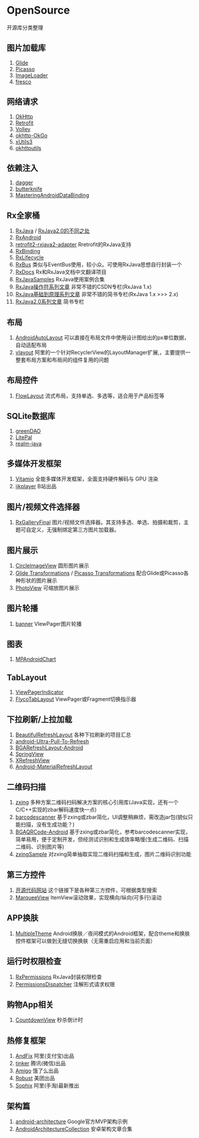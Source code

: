 # OpenSource
开源库分类整理

## 图片加载库
1. [Glide](https://github.com/bumptech/glide)  
2. [Picasso](https://github.com/square/picasso)  
3. [ImageLoader](https://github.com/nostra13/Android-Universal-Image-Loader)
4. [fresco](https://github.com/facebook/fresco)

## 网络请求
1. [OkHttp](https://github.com/square/okhttp)  
2. [Retrofit](https://github.com/square/retrofit)  
3. [Volley](https://github.com/google/volley)  
4. [okhttp-OkGo](https://github.com/jeasonlzy/okhttp-OkGo)  
5. [xUtils3](https://github.com/wyouflf/xUtils3)  
6. [okhttputils](https://github.com/hongyangAndroid/okhttputils)

## 依赖注入
1. [dagger](https://github.com/google/dagger)  
2. [butterknife](https://github.com/JakeWharton/butterknife)
3. [MasteringAndroidDataBinding](https://github.com/LyndonChin/MasteringAndroidDataBinding)

## Rx全家桶

1. [RxJava](https://github.com/ReactiveX/RxJava) / [RxJava2.0的不同之处](https://github.com/ReactiveX/RxJava/wiki/What%27s-different-in-2.0)
2. [RxAndroid](https://github.com/ReactiveX/RxAndroid)
3. [retrofit2-rxjava2-adapter](https://github.com/JakeWharton/retrofit2-rxjava2-adapter)  Rretrofit的RxJava支持
4. [RxBinding](https://github.com/JakeWharton/RxBinding)
5. [RxLifecycle](https://github.com/trello/RxLifecycle)
6. [RxBus](https://github.com/AndroidKnife/RxBus)  类似与EventBus使用，较小众。可使用RxJava思想自行封装一个
7. [RxDocs](https://github.com/mcxiaoke/RxDocs)  Rx和RxJava文档中文翻译项目
8. [RxJavaSamples](https://github.com/THEONE10211024/RxJavaSamples)  RxJava使用案例合集
9. [RxJava操作符系列文章](http://blog.csdn.net/johnny901114/article/details/51524470)  非常不错的CSDN专栏(RxJava 1.x)
10. [RxJava基础到原理系列文章](http://www.jianshu.com/p/6fd8640046f1)  非常不错的简书专栏(RxJava 1.x  >>> 2.x)
11. [RxJava2.0系列文章](http://www.jianshu.com/c/299d0a51fdd4) 简书专栏

## 布局

1. [AndroidAutoLayout](https://github.com/hongyangAndroid/AndroidAutoLayout)  可以直接在布局文件中使用设计图给出的px单位数据，自动适配布局
2. [vlayout](https://github.com/alibaba/vlayout)  阿里的一个针对RecyclerView的LayoutManager扩展,，主要提供一整套布局方案和布局间的组件复用的问题

## 布局控件

1. [FlowLayout](https://github.com/hongyangAndroid/FlowLayout)  流式布局，支持单选、多选等，适合用于产品标签等

## SQLite数据库

1. [greenDAO](https://github.com/greenrobot/greenDAO)  
2. [LitePal](https://github.com/LitePalFramework/LitePal)
3. [realm-java](https://github.com/realm/realm-java)

## 多媒体开发框架

1. [Vitamio](https://github.com/yixia/VitamioBundle) 全能多媒体开发框架，全面支持硬件解码与 GPU 渲染
2. [ijkplayer](https://github.com/Bilibili/ijkplayer) B站出品

## 图片/视频文件选择器

1. [RxGalleryFinal](https://github.com/FinalTeam/RxGalleryFinal) 图片/视频文件选择器。其支持多选、单选、拍摄和裁剪，主题可自定义，无强制绑定第三方图片加载器。

## 图片展示

1. [CircleImageView](https://github.com/hdodenhof/CircleImageView)  圆形图片展示
2. [Glide Transformations](https://github.com/wasabeef/glide-transformations) / [Picasso Transformations](https://github.com/wasabeef/picasso-transformations)  配合Glide或Picasso各种形状的图片展示
3. [PhotoView](https://github.com/chrisbanes/PhotoView)  可缩放图片展示

## 图片轮播

1. [banner](https://github.com/youth5201314/banner)  VIewPager图片轮播



## 图表

1. [MPAndroidChart](https://github.com/PhilJay/MPAndroidChart)

## TabLayout 

1. [ViewPagerIndicator](https://github.com/JakeWharton/ViewPagerIndicator)  
2. [FlycoTabLayout](https://github.com/H07000223/FlycoTabLayout/blob/master/README_CN.md)  ViewPager或Fragment切换指示器

## 下拉刷新/上拉加载

1. [BeautifulRefreshLayout](https://github.com/android-cjj/BeautifulRefreshLayout)  各种下拉刷新的项目汇总
2. [android-Ultra-Pull-To-Refresh](https://github.com/liaohuqiu/android-Ultra-Pull-To-Refresh)
3. [BGARefreshLayout-Android](https://github.com/bingoogolapple/BGARefreshLayout-Android)  
4. [SpringView](https://github.com/liaoinstan/SpringView)  
5. [XRefreshView](https://github.com/huxq17/XRefreshView)
6. [Android-MaterialRefreshLayout](https://github.com/android-cjj/Android-MaterialRefreshLayout)

## 二维码扫描

1. [zxing](https://github.com/zxing/zxing)  多种方案二维码扫码解决方案的核心引用库(Java实现，还有一个C/C++实现的zbar解码速度快一点)
2. [barcodescanner](https://github.com/dm77/barcodescanner)  基于zxing或zbar简化，UI调整稍麻烦，需改造jar包(貌似只能扫描，没有生成功能？)
3. [BGAQRCode-Android](https://github.com/bingoogolapple/BGAQRCode-Android)  基于zxing或zbar简化，参考barcodescanner实现，简单易用，便于定制开发，但经测试识别和生成效率略慢(生成二维码、扫描二维码、识别图片等)
4. [zxingSample](https://github.com/WuXiaolong/zxingSample) 对zxing简单抽取实现二维码扫描和生成，图片二维码识别功能

## 第三方控件

1. [开源代码网站](http://www.jcodecraeer.com/plus/list.php?tid=31) 这个链接下是各种第三方控件，可根据类型搜索
2. [MarqueeView](https://github.com/gongwen/MarqueeViewLibrary)  ItemView滚动效果，实现横向/纵向(可多行)滚动

## APP换肤

1. [MultipleTheme](https://github.com/dersoncheng/MultipleTheme)  Android换肤／夜间模式的Android框架，配合theme和换肤控件框架可以做到无缝切换换肤（无需重启应用和当前页面）

## 运行时权限检查

1. [RxPermissions](https://github.com/tbruyelle/RxPermissions) RxJava封装权限检查
2. [PermissionsDispatcher](https://github.com/hotchemi/PermissionsDispatcher) 注解形式请求权限

## 购物App相关

1. [CountdownView](https://github.com/iwgang/CountdownView)  秒杀倒计时

## 热修复框架

1. [AndFix](https://github.com/alibaba/AndFix) 阿里(支付宝)出品
2. [tinker](https://github.com/Tencent/tinker) 腾讯(微信)出品
3. [Amigo](https://github.com/eleme/Amigo/blob/master/README_zh.md#amigo) 饿了么出品
4. [Robust](https://github.com/Meituan-Dianping/Robust) 美团出品
5. [Sophix](https://www.aliyun.com/product/hotfix) 阿里(手淘)最新推出

## 架构篇

1. [android-architecture](https://github.com/googlesamples/android-architecture)  Google官方MVP架构示例
2. [AndroidArchitectureCollection](https://github.com/CameloeAnthony/AndroidArchitectureCollection)  安卓架构文章合集